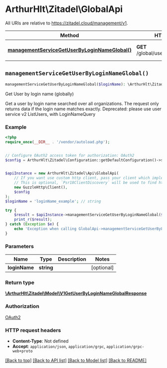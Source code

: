 # ArthurHlt\Zitadel\GlobalApi

All URIs are relative to https://zitadel.cloud/management/v1.

Method | HTTP request | Description
------------- | ------------- | -------------
[**managementServiceGetUserByLoginNameGlobal()**](GlobalApi.md#managementServiceGetUserByLoginNameGlobal) | **GET** /global/users/_by_login_name | Get User by login name (globally)


## `managementServiceGetUserByLoginNameGlobal()`

```php
managementServiceGetUserByLoginNameGlobal($loginName): \ArthurHlt\Zitadel\Model\V1GetUserByLoginNameGlobalResponse
```

Get User by login name (globally)

Get a user by login name searched over all organizations. The request only returns data if the login name matches exactly.  Deprecated: please use user service v2 ListUsers, with LoginNameQuery

### Example

```php
<?php
require_once(__DIR__ . '/vendor/autoload.php');


// Configure OAuth2 access token for authorization: OAuth2
$config = ArthurHlt\Zitadel\Configuration::getDefaultConfiguration()->setAccessToken('YOUR_ACCESS_TOKEN');


$apiInstance = new ArthurHlt\Zitadel\Api\GlobalApi(
    // If you want use custom http client, pass your client which implements `Psr\Http\Client\ClientInterface`.
    // This is optional, `Psr18ClientDiscovery` will be used to find http client. For instance `GuzzleHttp\Client` implements that interface
    new GuzzleHttp\Client(),
    $config
);
$loginName = 'loginName_example'; // string

try {
    $result = $apiInstance->managementServiceGetUserByLoginNameGlobal($loginName);
    print_r($result);
} catch (Exception $e) {
    echo 'Exception when calling GlobalApi->managementServiceGetUserByLoginNameGlobal: ', $e->getMessage(), PHP_EOL;
}
```

### Parameters

Name | Type | Description  | Notes
------------- | ------------- | ------------- | -------------
 **loginName** | **string**|  | [optional]

### Return type

[**\ArthurHlt\Zitadel\Model\V1GetUserByLoginNameGlobalResponse**](../Model/V1GetUserByLoginNameGlobalResponse.md)

### Authorization

[OAuth2](../../README.md#OAuth2)

### HTTP request headers

- **Content-Type**: Not defined
- **Accept**: `application/json`, `application/grpc`, `application/grpc-web+proto`

[[Back to top]](#) [[Back to API list]](../../README.md#endpoints)
[[Back to Model list]](../../README.md#models)
[[Back to README]](../../README.md)
